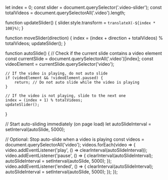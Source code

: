 let index = 0;
const slider = document.querySelector('.video-slider');
const totalVideos = document.querySelectorAll('.video').length;

function updateSlider() {
    slider.style.transform = `translateX(-${index * 100}%)`;
}

function moveSlider(direction) {
    index = (index + direction + totalVideos) % totalVideos;
    updateSlider();
}

function autoSlide() {
    // Check if the current slide contains a video element
    const currentSlide = document.querySelectorAll('.video')[index];
    const videoElement = currentSlide.querySelector('video');
    
    // If the video is playing, do not auto slide
    if (videoElement && !videoElement.paused) {
        return; // Do not auto slide while the video is playing
    }

    // If the video is not playing, slide to the next one
    index = (index + 1) % totalVideos;
    updateSlider();
}

// Start auto-sliding immediately (on page load)
let autoSlideInterval = setInterval(autoSlide, 5000);

// Optional: Stop auto-slide when a video is playing
const videos = document.querySelectorAll('video');
videos.forEach(video => {
    video.addEventListener('play', () => clearInterval(autoSlideInterval));
    video.addEventListener('pause', () => {
        clearInterval(autoSlideInterval);
        autoSlideInterval = setInterval(autoSlide, 5000);
    });
    video.addEventListener('ended', () => {
        clearInterval(autoSlideInterval);
        autoSlideInterval = setInterval(autoSlide, 5000);
    });
});
